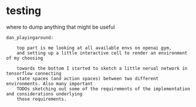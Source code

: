 # testing
where to dump anything that might be useful

    dan_playingaround:

        top part is me looking at all available envs on openai gym, 
        and setting up a little interactive cell to render an environment of my choosing

        towards the bottom I started to sketch a little nerual network in tensorflow connecting
        state spaces (and action spaces) between two different environments. Also many important
        TODOs sketching out some of the requirements of the implementation and considerations underlying
        those requirements. 
